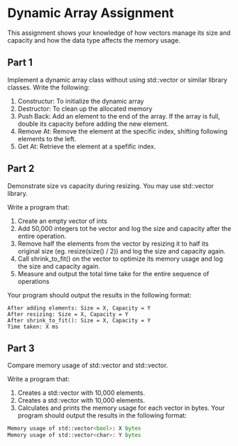 # Dynamic Array Assignment

This assignment shows your knowledge of how vectors manage its size and capacity and how the data type affects the memory usage.

## Part 1

Implement a dynamic array class without using std::vector or similar library classes.
Write the following:
1. Constructur: To initialize the dynamic array
2. Destructor: To clean up the allocated memory
3. Push Back: Add an element to the end of the array. If the array is full, double its capacity before adding the new element.
4. Remove At: Remove the element at the specific index, shifting following elements to the left.
5. Get At: Retrieve the element at a spefific index.

## Part 2

Demonstrate size vs capacity during resizing. You may use std::vector library.

Write a program that:
1. Create an empty vector of ints
2. Add 50,000 integers tot he vector and log the size and capacity after the entire operation.
3. Remove half the elements from the vector by resizing it to half its original size (eg. resize(size() / 2)) and log the size and capacity again.
4. Call shrink_to_fit() on the vector to optimize its memory usage and log the size and capacity again.
5. Measure and output the total time take for the entire sequence of operations

Your program should output the results in the following format:
``` 
After adding elements: Size = X, Capacity = Y
After resizing: Size = X, Capacity = Y
After shrink_to_fit(): Size = X, Capacity = Y
Time taken: X ms
```

## Part 3

Compare memory usage of std::vector<bool> and std::vector<char>.

Write a program that:
1. Creates a std::vector<bool> with 10,000 elements.
2. Creates a std::vector<char> with 10,000 elements.
3. Calculates and prints the memory usage for each vector in bytes.
Your program should output the results in the following format:

```python
Memory usage of std::vector<bool>: X bytes
Memory usage of std::vector<char>: Y bytes
```
